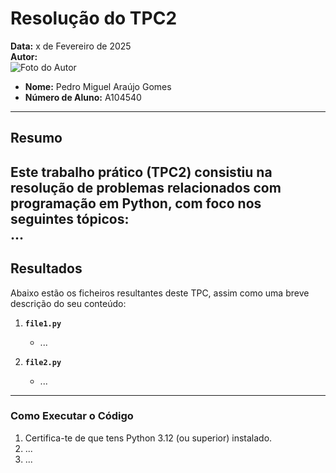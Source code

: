 # Resolução do TPC2

**Data:** x de Fevereiro de 2025  
**Autor:**  
![Foto do Autor](https://avatars.githubusercontent.com/u/140913282?v=4)  
- **Nome:** Pedro Miguel Araújo Gomes 
- **Número de Aluno:** A104540

---

## Resumo
Este trabalho prático (TPC2) consistiu na resolução de problemas relacionados com **programação em Python**, com foco nos seguintes tópicos:  
...
---

## Resultados
Abaixo estão os ficheiros resultantes deste TPC, assim como uma breve descrição do seu conteúdo:

1. **`file1.py`**  
   - ...

2. **`file2.py`**  
   - ...
---

### Como Executar o Código
1. Certifica-te de que tens Python 3.12 (ou superior) instalado.
2. ...  
3. ...